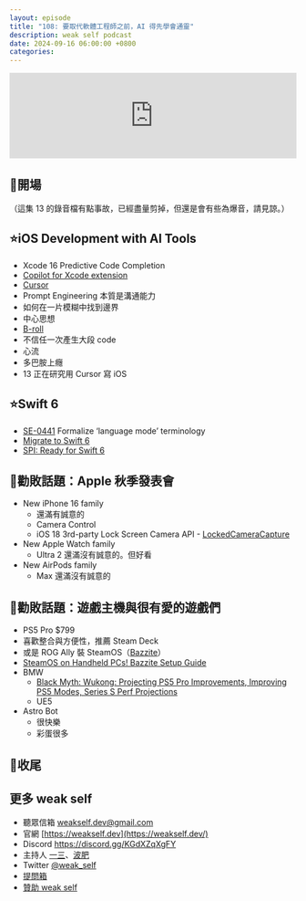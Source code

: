 ```yaml
---
layout: episode
title: "108: 要取代軟體工程師之前，AI 得先學會通靈"
description: weak self podcast
date: 2024-09-16 06:00:00 +0800
categories:
---
```


<iframe src="https://www.listennotes.com/podcasts/weak-self-一三波肥-Fx4L9ZKHCTg/embed/" width="100%" style="width: 1px; min-width: 100%;" frameborder="0" scrolling="no" loading="lazy"></iframe>

## 👋開場

（這集 13 的錄音檔有點事故，已經盡量剪掉，但還是會有些為爆音，請見諒。）

## ⭐️iOS Development with AI Tools

- Xcode 16 Predictive Code Completion
- [Copilot for Xcode extension](https://github.com/intitni/CopilotForXcode)
- [Cursor](https://www.cursor.com)
- Prompt Engineering 本質是溝通能力
- 如何在一片模糊中找到邊界
- 中心思想
- [B-roll](https://en.wikipedia.org/wiki/B-roll)
- 不信任一次產生大段 code
- 心流
- 多巴胺上癮
- 13 正在研究用 Cursor 寫 iOS

## ⭐️Swift 6

- [SE-0441](https://github.com/swiftlang/swift-evolution/blob/main/proposals/0441-formalize-language-mode-terminology.md) Formalize ‘language mode’ terminology
- [Migrate to Swift 6](https://www.swift.org/migration/documentation/migrationguide/)
- [SPI: Ready for Swift 6](https://swiftpackageindex.com/ready-for-swift-6)

## 💸勸敗話題：Apple 秋季發表會

- New iPhone 16 family
    - 還滿有誠意的
    - Camera Control
    - iOS 18 3rd-party Lock Screen Camera API - [LockedCameraCapture](https://developer.apple.com/documentation/LockedCameraCapture)
- New Apple Watch family
    - Ultra 2 還滿沒有誠意的。但好看
- New AirPods family
    - Max 還滿沒有誠意的

## 💸勸敗話題：遊戲主機與很有愛的遊戲們

- PS5 Pro $799
- 喜歡整合與方便性，推薦 Steam Deck
- 或是 ROG Ally 裝 SteamOS（[Bazzite](https://bazzite.gg/)）
- [SteamOS on Handheld PCs! Bazzite Setup Guide](https://www.youtube.com/watch?v=H4226yq0ZwY&t=948s)
- BMW
    - [Black Myth: Wukong: Projecting PS5 Pro Improvements, Improving PS5 Modes, Series S Perf Projections](https://www.youtube.com/watch?v=gj7S4PVK85A)
    - UE5
- Astro Bot
    - 很快樂
    - 彩蛋很多

## 👋收尾

## 更多 weak self

- 聽眾信箱 [weakself.dev@gmail.com](mailto:weakself.dev@gmail.com)
- 官網 [https://weakself.dev](https://weakself.dev/)
- Discord https://discord.gg/KGdXZqXgFY
- 主持人 [一三](https://twitter.com/ethanhuang13)、[波肥](https://twitter.com/PofatTseng)
- Twitter [@weak_self](https://twitter.com/weak_self)
- [提問箱](https://peing.net/zh-TW/weak_self)
- [贊助 weak self](https://weakself.dev/#donation)